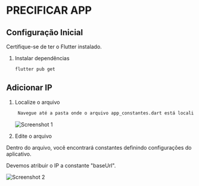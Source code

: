 # PRECIFICAR APP

## Configuração Inicial

Certifique-se de ter o Flutter instalado.

1. Instalar dependências
    ```bash
    flutter pub get
    ```

## Adicionar IP

1. Localize o arquivo
   ```bash
    Navegue até a pasta onde o arquivo app_constantes.dart está localizado.
    ```

    ![Screenshot 1](screenshot/const.png)

2. Edite o arquivo

  Dentro do arquivo, você encontrará constantes definindo configurações do aplicativo. 

  Devemos atribuir o IP a constante "baseUrl".

  ![Screenshot 2](screenshot/ip.png)

